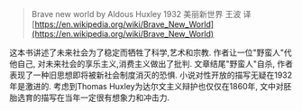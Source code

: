 
> Brave new world by Aldous Huxley 1932
> 美丽新世界 王波 译
[https://en.wikipedia.org/wiki/Brave_New_World](https://en.wikipedia.org/wiki/Brave_New_World)

这本书讲述了未来社会为了稳定而牺牲了科学,艺术和宗教. 作者让一位"野蛮人"代他自己, 对未来社会的享乐主义,消费主义做出了批判. 文章结尾"野蛮人"自杀, 作者表现了一种旧思想即将被新社会制度消灭的恐惧. 小说对性开放的描写无疑在1932年是激进的. 考虑到Thomas Huxley为达尔文主义辩护也仅仅在1860年, 文中对胚胎选育的描写在当年一定很有想象力和冲击力.


<!--stackedit_data:
eyJoaXN0b3J5IjpbLTE4NDE1ODc4ODgsLTYwODU2NTI5MV19
-->